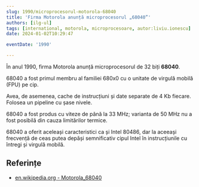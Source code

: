 ```yaml
---
slug: 1990/microprocesorul-motorola-68040
title: 'Firma Motorola anunță microprocesorul „68040”'
authors: [ilg-ul]
tags: [international, motorola, microprocesoare, autor:liviu.ionescu]
date: 2024-01-02T10:29:47

eventDate: '1990'

---
```


În anul 1990, firma Motorola anunță microprocesorul
de 32 biți **68040**.

<!-- truncate -->

68040 a fost primul membru al familiei 680x0 cu o unitate
de virgulă mobilă (FPU) pe cip.

Avea, de asemenea, cache de instrucțiuni și date separate
de 4 Kb fiecare. Folosea un pipeline cu șase nivele.

68040 a fost produs cu viteze de până la 33 MHz; varianta de 50 MHz
nu a fost posibilă din cauza limitărilor termice.

68040 a oferit aceleași caracteristici ca și Intel 80486, dar
la aceeași frecvență de ceas putea depăși semnificativ cipul Intel în
instrucțiunile cu întregi și virgulă mobilă.

## Referințe

- [en.wikipedia.org - Motorola_68040](https://en.wikipedia.org/wiki/Motorola_68040)
